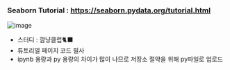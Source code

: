 ### Seaborn Tutorial : https://seaborn.pydata.org/tutorial.html

![image](https://user-images.githubusercontent.com/94737255/217571541-058b8872-ffd6-404a-be18-84805270b98b.png)

- 스터디 : 깜냥클럽🐈‍⬛
- 튜토리얼 페이지 코드 필사
- ipynb 용량과 py 용량의 차이가 많이 나므로 저장소 절약을 위해 py파일로 업로드
